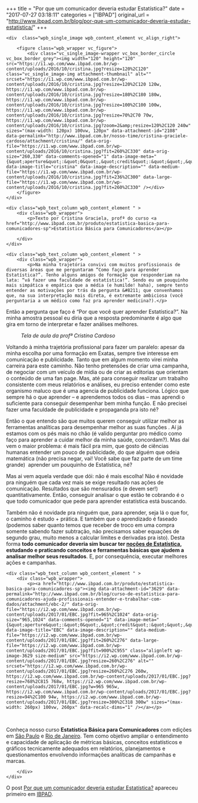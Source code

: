 +++
title = "Por que um comunicador deveria estudar Estatística?"
date = "2017-07-27 03:18:11"
categories = ["IBPAD"]
original_url = "http://www.ibpad.com.br/blog/por-que-um-comunicador-deveria-estudar-estatistica/"
+++

    <div  class="wpb_single_image wpb_content_element vc_align_right">
        
        <figure class="wpb_wrapper vc_figure">
            <div class="vc_single_image-wrapper vc_box_border_circle  vc_box_border_grey"><img width="120" height="120" src="https://i1.wp.com/www.ibpad.com.br/wp-content/uploads/2016/10/cristina.jpg?resize=120%2C120" class="vc_single_image-img attachment-thumbnail" alt="" srcset="https://i1.wp.com/www.ibpad.com.br/wp-content/uploads/2016/10/cristina.jpg?resize=120%2C120 120w, https://i1.wp.com/www.ibpad.com.br/wp-content/uploads/2016/10/cristina.jpg?resize=180%2C180 180w, https://i1.wp.com/www.ibpad.com.br/wp-content/uploads/2016/10/cristina.jpg?resize=100%2C100 100w, https://i1.wp.com/www.ibpad.com.br/wp-content/uploads/2016/10/cristina.jpg?resize=70%2C70 70w, https://i1.wp.com/www.ibpad.com.br/wp-content/uploads/2016/10/cristina.jpg?zoom=2&amp;resize=120%2C120 240w" sizes="(max-width: 120px) 100vw, 120px" data-attachment-id="2108" data-permalink="http://www.ibpad.com.br/nosso-time/cristina-graciele-cardoso/attachment/cristina/" data-orig-file="https://i1.wp.com/www.ibpad.com.br/wp-content/uploads/2016/10/cristina.jpg?fit=260%2C330" data-orig-size="260,330" data-comments-opened="1" data-image-meta="{&quot;aperture&quot;:&quot;0&quot;,&quot;credit&quot;:&quot;&quot;,&quot;camera&quot;:&quot;&quot;,&quot;caption&quot;:&quot;&quot;,&quot;created_timestamp&quot;:&quot;0&quot;,&quot;copyright&quot;:&quot;&quot;,&quot;focal_length&quot;:&quot;0&quot;,&quot;iso&quot;:&quot;0&quot;,&quot;shutter_speed&quot;:&quot;0&quot;,&quot;title&quot;:&quot;&quot;,&quot;orientation&quot;:&quot;1&quot;}" data-image-title="cristina" data-image-description="" data-medium-file="https://i1.wp.com/www.ibpad.com.br/wp-content/uploads/2016/10/cristina.jpg?fit=236%2C300" data-large-file="https://i1.wp.com/www.ibpad.com.br/wp-content/uploads/2016/10/cristina.jpg?fit=260%2C330" /></div>
        </figure>
    </div>

    <div class="wpb_text_column wpb_content_element " >
        <div class="wpb_wrapper">
            <p>Texto por Cristina Graciela, profª do curso <a href="http://www.ibpad.com.br/produto/estatistica-basica-para-comunicadores-sp">Estatística Básica para Comunicadores</a></p>

        </div>
    </div>

    <div class="wpb_text_column wpb_content_element " >
        <div class="wpb_wrapper">
            <p>Na minha trajetória convivi com muitos profissionais de diversas áreas que me perguntaram “Como faço para aprender Estatística?”. Tenho alguns amigos de formação que responderiam na lata: “vá fazer uma faculdade de estatística!”. Sendo eu um pouquinho mais simpática e empática que a média (e humilde! haha), sempre tento entender as motivações por trás da pergunta &#8211; que convenhamos que, na sua interpretação mais direta, é extremante ambiciosa (você perguntaria a um médico como faz pra aprender medicina?).</p>

<p>
Então a pergunta que faço é “Por que você quer aprender Estatística?”.
Na minha amostra pessoal eu diria que a resposta predominante é algo que
gira em torno de interpretar e fazer análises melhores.
</p>
<figure id="attachment_8723" style="width: 800px" class="wp-caption aligncenter">
<img data-attachment-id="8723" data-permalink="http://www.ibpad.com.br/blog/por-que-um-comunicador-deveria-estudar-estatistica/attachment/tela-de-aula-estatistica-cristina-cardoso-ibpad/" data-orig-file="https://i2.wp.com/www.ibpad.com.br/wp-content/uploads/2017/07/Tela-de-Aula-Estatistica-Cristina-Cardoso-IBPAD.png?fit=800%2C450" data-orig-size="800,450" data-comments-opened="1" data-image-meta="{&quot;aperture&quot;:&quot;0&quot;,&quot;credit&quot;:&quot;&quot;,&quot;camera&quot;:&quot;&quot;,&quot;caption&quot;:&quot;&quot;,&quot;created_timestamp&quot;:&quot;0&quot;,&quot;copyright&quot;:&quot;&quot;,&quot;focal_length&quot;:&quot;0&quot;,&quot;iso&quot;:&quot;0&quot;,&quot;shutter_speed&quot;:&quot;0&quot;,&quot;title&quot;:&quot;&quot;,&quot;orientation&quot;:&quot;0&quot;}" data-image-title="Tela de Aula Estatistica &#8211; Cristina Cardoso IBPAD" data-image-description="" data-medium-file="https://i2.wp.com/www.ibpad.com.br/wp-content/uploads/2017/07/Tela-de-Aula-Estatistica-Cristina-Cardoso-IBPAD.png?fit=260%2C146" data-large-file="https://i2.wp.com/www.ibpad.com.br/wp-content/uploads/2017/07/Tela-de-Aula-Estatistica-Cristina-Cardoso-IBPAD.png?fit=800%2C450" class="size-full wp-image-8723" src="https://i2.wp.com/www.ibpad.com.br/wp-content/uploads/2017/07/Tela-de-Aula-Estatistica-Cristina-Cardoso-IBPAD.png?resize=800%2C450" alt="" srcset="https://i2.wp.com/www.ibpad.com.br/wp-content/uploads/2017/07/Tela-de-Aula-Estatistica-Cristina-Cardoso-IBPAD.png?w=800 800w, https://i2.wp.com/www.ibpad.com.br/wp-content/uploads/2017/07/Tela-de-Aula-Estatistica-Cristina-Cardoso-IBPAD.png?resize=260%2C146 260w, https://i2.wp.com/www.ibpad.com.br/wp-content/uploads/2017/07/Tela-de-Aula-Estatistica-Cristina-Cardoso-IBPAD.png?resize=768%2C432 768w, https://i2.wp.com/www.ibpad.com.br/wp-content/uploads/2017/07/Tela-de-Aula-Estatistica-Cristina-Cardoso-IBPAD.png?resize=100%2C56 100w" sizes="(max-width: 800px) 100vw, 800px" data-recalc-dims="1" />
<figcaption class="wp-caption-text">
<em>Tela de aula da profª Cristina Cardoso</em>
</figcaption>
</figure>
<p>
Voltando à minha trajetória profissional para fazer um paralelo: apesar
da minha escolha por uma formação em Exatas, sempre tive interesse em
comunicação e publicidade. Tanto que em algum momento virei minha
carreira para este caminho. Não tenho pretensões de criar uma campanha,
de negociar com um veículo de mídia ou de criar as editorias que
orientam o conteúdo de uma fan page. Mas, até para conseguir realizar um
trabalho consistente com meus relatórios e análises, eu preciso entender
como este organismo maluco que é uma agencia de publicidade funciona.
Lógico que sempre há o que aprender – e aprendemos todos os dias – mas
aprendi o suficiente para conseguir desempenhar bem minha função. E não
precisei fazer uma faculdade de publicidade e propaganda pra isto né?
</p>
<p>
Então o que entendo são que muitos querem conseguir utilizar melhor as
ferramentas analíticas para desempenhar melhor as suas funções . Aí já
estamos com os pés mais no chão (é valido perguntar pro médico como faço
para aprender a cuidar melhor da minha saúde, concordam?). Mas daí vem o
maior problema: é mais fácil pra mim, que gosto de ciências humanas
entender um pouco de publicidade, do que alguém que odeia matemática
(não precisa negar, vai! Você sabe que faz parte de um time grande)
 aprender um pouquinho de Estatística, né?
</p>
<p>
Mas ai vem aquela verdade que dói: não é mais escolha! Não é novidade
pra ninguém que cada vez mais se exige resultado nas ações de
comunicação. Resultados que são mensurados (e devem ser!)
quantitativamente. Então, conseguir analisar o que estão te cobrando é o
que todo comunicador que pede para aprender estatística está buscando.
</p>
<p>
Também não é novidade pra ninguém que, para aprender, seja lá o que for,
o caminho é estudo + prática. E também que o aprendizado é faseado
(podemos saber quanto temos que receber de troco em uma compra somente
sabendo fazer subtração, não precisamos saber equações de segundo grau,
muito menos a calcular limites e derivadas pra isto). Desta
forma <strong>todo comunicador deveria sim buscar ter <u>noções de
Estatística</u>, estudando e praticando conceitos e ferramentas básicas
que ajudem a analisar melhor seus resultados</strong>. E, por
consequência, executar melhores ações e campanhas.
</p>
        </div>
    </div>

    <div class="wpb_text_column wpb_content_element " >
        <div class="wpb_wrapper">
            <p><a href="http://www.ibpad.com.br/produto/estatistica-basica-para-comunicadores-sp"><img data-attachment-id="3629" data-permalink="http://www.ibpad.com.br/blog/curso-de-estatistica-para-comunicadores-ajuda-profissionais-entender-e-trabalhar-com-dados/attachment/ebc-2/" data-orig-file="https://i2.wp.com/www.ibpad.com.br/wp-content/uploads/2017/01/EBC.jpg?fit=965%2C1024" data-orig-size="965,1024" data-comments-opened="1" data-image-meta="{&quot;aperture&quot;:&quot;0&quot;,&quot;credit&quot;:&quot;&quot;,&quot;camera&quot;:&quot;&quot;,&quot;caption&quot;:&quot;&quot;,&quot;created_timestamp&quot;:&quot;0&quot;,&quot;copyright&quot;:&quot;&quot;,&quot;focal_length&quot;:&quot;0&quot;,&quot;iso&quot;:&quot;0&quot;,&quot;shutter_speed&quot;:&quot;0&quot;,&quot;title&quot;:&quot;&quot;,&quot;orientation&quot;:&quot;0&quot;}" data-image-title="EBC" data-image-description="" data-medium-file="https://i2.wp.com/www.ibpad.com.br/wp-content/uploads/2017/01/EBC.jpg?fit=260%2C276" data-large-file="https://i2.wp.com/www.ibpad.com.br/wp-content/uploads/2017/01/EBC.jpg?fit=900%2C955" class="alignleft wp-image-3629 size-medium" src="https://i2.wp.com/www.ibpad.com.br/wp-content/uploads/2017/01/EBC.jpg?resize=260%2C276" alt="" srcset="https://i2.wp.com/www.ibpad.com.br/wp-content/uploads/2017/01/EBC.jpg?resize=260%2C276 260w, https://i2.wp.com/www.ibpad.com.br/wp-content/uploads/2017/01/EBC.jpg?resize=768%2C815 768w, https://i2.wp.com/www.ibpad.com.br/wp-content/uploads/2017/01/EBC.jpg?w=965 965w, https://i2.wp.com/www.ibpad.com.br/wp-content/uploads/2017/01/EBC.jpg?resize=94%2C100 94w, https://i2.wp.com/www.ibpad.com.br/wp-content/uploads/2017/01/EBC.jpg?resize=300%2C318 300w" sizes="(max-width: 260px) 100vw, 260px" data-recalc-dims="1" /></a></p>

<p>
 
</p>
<p>
Conheça nosso curso <strong>Estatística Básica para
Comunicadores</strong> com edições
em <a href="http://www.ibpad.com.br/produto/estatistica-basica-para-comunicadores-sp" target="_blank" rel="noopener">São
Paulo</a> e
<a href="http://www.ibpad.com.br/produto/estatistica-basica-para-comunicadores-rj/" target="_blank" rel="noopener">Rio
de Janeiro</a>. Tem como objetivo ampliar o entendimento e capacidade de
aplicação de métricas básicas, conceitos estatísticos e gráficos
tecnicamente adequados em relatórios, planejamentos e questionamentos
envolvendo informações analíticas de campanhas e marcas.
</p>

        </div>
    </div>

<p>
O post
<a rel="nofollow" href="http://www.ibpad.com.br/blog/por-que-um-comunicador-deveria-estudar-estatistica/">Por
que um comunicador deveria estudar Estatística?</a> apareceu primeiro em
<a rel="nofollow" href="http://www.ibpad.com.br">IBPAD</a>.
</p>

